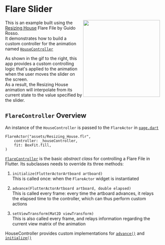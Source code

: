 # Flare Slider

<img align="right" src="https://i.imgur.com/eSRRwuh.gif" height="250">

This is an example built using the [Resizing House](https://www.2dimensions.com/a/pollux/files/flare/resizing-house/) Flare File by Guido Rosso. <br/>
It demonstrates how to build a custom controller for the animation named [`HouseController`](lib/house_controller.dart)

As shown in the gif to the right, this app provides a custom controlling logic that's applied to the animation when the user moves the slider on the screen. <br/>
As a result, the Resizing House animation will interpolate from its current state to the value specified by the slider.

## `FlareController` Overview

An instance of the `HouseController` is passed to the `FlareActor` in [`page.dart`](lib/page.dart#L53)

```
FlareActor("assets/Resizing_House.flr",
    controller: _houseController,
    fit: BoxFit.fill,
)
```

[`FlareController`](../../lib/flare_controller.dart) is the basic _abstract class_ for controlling a Flare File in Flutter. Its subclasses needs to override its three methods:

1. `initialize(FlutterActorArtboard artboard)`<br/>
This is called once: when the `FlareActor` widget is instantiated

2. `advance(FlutterActorArtboard artboard, double elapsed)`<br/>
This is called every frame: every time the artboard advances, it relays the elapsed time to the controller, which can thus perform custom actions

3. `setViewTransform(Mat2D viewTransform)`<br/>
This is also called every frame, and relays information regarding the current view matrix of the animation

HouseController provides custom implementations for [`advance()`](lib/house_controller.dart#L29) and [`initialize()`](lib/house_controller.dart#L71)